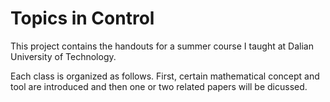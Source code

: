 # Topics in Control

This project contains the handouts for a summer course I taught at Dalian University of Technology. 

Each class is organized as follows. First, certain mathematical concept and tool are introduced and then one or two related papers will be dicussed.


